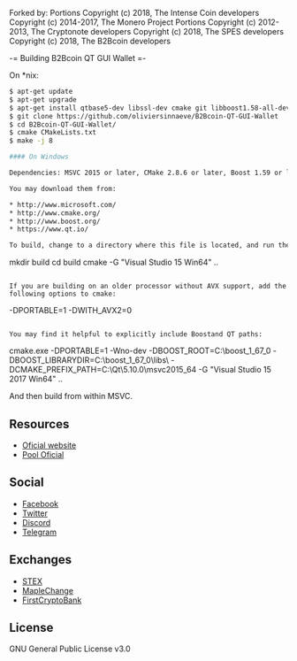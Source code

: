 Forked by:
Portions Copyright (c) 2018, The Intense Coin developers 
Copyright (c) 2014-2017, The Monero Project Portions 
Copyright (c) 2012-2013, The Cryptonote developers
Copyright (c) 2018, The SPES developers
Copyright (c) 2018, The B2Bcoin developers


-= Building B2Bcoin QT GUI Wallet =-

On *nix:



```bash
$ apt-get update
$ apt-get upgrade
$ apt-get install qtbase5-dev libssl-dev cmake git libboost1.58-all-dev build-essential g++
$ git clone https://github.com/oliviersinnaeve/B2Bcoin-QT-GUI-Wallet
$ cd B2Bcoin-QT-GUI-Wallet/
$ cmake CMakeLists.txt
$ make -j 8

#### On Windows

Dependencies: MSVC 2015 or later, CMake 2.8.6 or later, Boost 1.59 or later and QT 5.10 or later.

You may download them from:

* http://www.microsoft.com/
* http://www.cmake.org/
* http://www.boost.org/
* https://www.qt.io/

To build, change to a directory where this file is located, and run these commands:
```
mkdir build
cd build
cmake -G "Visual Studio 15 Win64" ..
```

If you are building on an older processor without AVX support, add the following options to cmake:
```
-DPORTABLE=1 -DWITH_AVX2=0
```

You may find it helpful to explicitly include Boostand QT paths:
```
cmake.exe -DPORTABLE=1 -Wno-dev -DBOOST_ROOT=C:\boost_1_67_0 -DBOOST_LIBRARYDIR=C:\boost_1_67_0\libs\ -DCMAKE_PREFIX_PATH=C:\Qt\5.10.0\msvc2015_64 -G "Visual Studio 15 2017 Win64" ..

And then build from within MSVC.




## Resources
* [Oficial website](https://b2bcoin.xyz/)
* [Pool Oficial](http://pool.b2bcoin.ml)

## Social
* [Facebook](https://www.facebook.com/b2beyond)
* [Twitter](https://twitter.com/coinB2B)
* [Discord](https://discord.gg/QwhhqPY )
* [Telegram](https://t.me/joinchat/Fxlb2Qw8ivAta7iYgM0Wiw)

## Exchanges
* [STEX](https://app.stex.com/en/basic-trade/pair/BTC/B2B/1D)
* [MapleChange](https://maplechange.com/markets/b2bbtc?markets=all&column=name&order=asc&unit=volume&pinned=true&ref=1346)
* [FirstCryptoBank](https://fcbaccount.com)

## License
GNU General Public License v3.0
